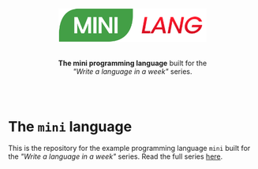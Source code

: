 <div align="center">
    <br>
    <br>
    <img alt="Mini-Lang logo" src="assets/logo_small.png" width="300px"/>
    <p>
    <br>
        <b>The mini programming language</b> built for the<br>
        <em>"Write a language in a week"</em> series.
    </p>
    <br>
    <br>
</div>

# The `mini` language

This is the repository for the example programming language `mini` built for the *"Write a language in a week"* series. Read the full series [here](https://dev.to/williamragstad/series/17603).
